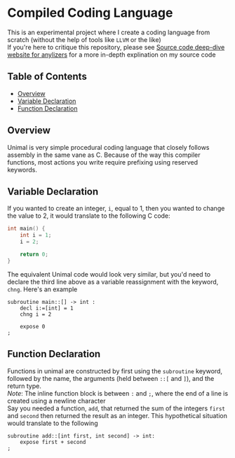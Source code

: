 # Compiled Coding Language
This is an experimental project where I create a coding language from scratch (without the help of tools like `LLVM` or the like)  
If you're here to critique this repository, please see [Source code deep-dive website for anylizers](https://giona2.github.io/Compiled-Coding-Language/) for a more in-depth explination on my source code

## Table of Contents
* [Overview](#overview)
* [Variable Declaration](#variable-declaration)
* [Function Declaration](#function-declaration)

## Overview
Unimal is very simple procedural coding language that closely follows assembly in the same vane as C. Because of the way this compiler functions, most actions you write require prefixing using reserved keywords.

## Variable Declaration
If you wanted to create an integer, `i`, equal to 1, then you wanted to change the value to 2, it would translate to the following C code:
```c
int main() {
    int i = 1;
    i = 2;

    return 0;
}
```

The equivalent Unimal code would look very similar, but you'd need to declare the third line above as a variable reassignment with the keyword, `chng`. Here's an example
```unimal
subroutine main::[] -> int :
    decl i:=[int] = 1
    chng i = 2
    
    expose 0
;
```

## Function Declaration
Functions in unimal are constructed by first using the `subroutine` keyword, followed by the name, the arguments (held between `::[` and `]`), and the return type.  
*Note*: The inline function block is between `:` and `;`, where the end of a line is created using a newline character  
Say you needed a function, `add`, that returned the sum of the integers `first` and `second` then returned the result as an integer. This hypothetical situation would translate to the following  
```unimal
subroutine add::[int first, int second] -> int:
    expose first + second
;
```
